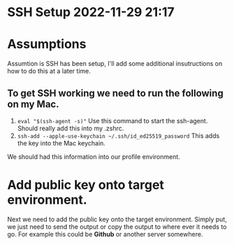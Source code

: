 # SSH Setup 2022-11-29 21:17

# Assumptions

Assumtion is SSH has been setup, I'll add some additional insutructions on how to do this at a later time.

## To get SSH working we need to run the following on my Mac.

1. `eval "$(ssh-agent -s)"` Use this command to start the ssh-agent. Should really add this into my .zshrc.
2. `ssh-add --apple-use-keychain ~/.ssh/id_ed25519_password` This adds the key into the Mac keychain.

We should had this information into our profile environment.

# Add public key onto target environment.

Next we need to add the public key onto the target environment. Simply put, we just need to send the output or
copy the output to where ever it needs to go. For example this could be **Github** or another server somewhere. 
